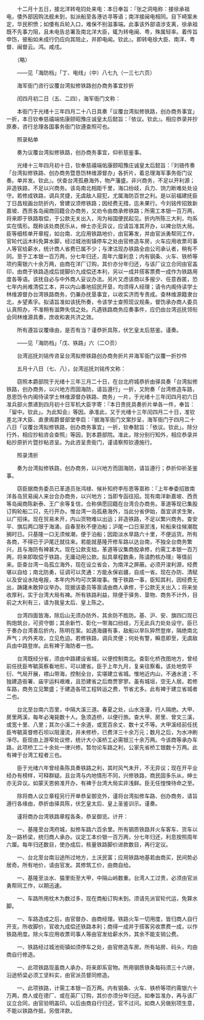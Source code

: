 <!-- { "loadSidebar": true } -->
　　十二月十五日，接北洋转电钧处来电：本日奉旨：『张之洞电称：接徐承祖电，倭外部因购法舰未到，拟派船至各港访寻等语；南洋接闽电相同。目下崎案未定，华民积愤；如倭有兵轮入口，难保不别滋事端。此事该外部语涉支离，徐承祖既不先事力阻，且未电告总署及南北洋大臣，辄为转电闽、粤，殊属轻率。着传旨申饬，彼船如未成行仍应向其阻止，并即电闻。钦此』。即转电徐大臣、南洋、粤督、闽督云。鸿。咸戌。

　　（略）

　　——见「海防档」「丁、电线」（中）八七九（一三七六页）

　　海军衙门咨行议覆台湾拟修铁路创办商务事宜抄折

　　闰四月初二日（五、二四），海军衙门文称：

　　本衙门于光绪十三年四月二十八日具奏「议覆台湾拟修铁路，创办商务事宜」一折，本日钦奉慈禧端佑康颐昭豫庄诚皇太后懿旨：『依议。钦此』。相应恭录并抄原奏，咨行总理各国事务衙门钦遵查照可也。

　　照录粘单

　　奏为议覆台湾拟修铁路，创办商务事宜，仰祈慈鉴事。

　　光绪十三年四月初十日，钦奉慈禧端佑康颐昭豫庄诚皇太后懿旨：『刘铬传奏「台湾拟修铁路、创办商务暨恳饬林维源督办」各折片，着总理海军事务衙门议奏。单并发。钦此』。伏查台湾孤悬海外，物产藩盛。非兴商务，不足以开利源；非造铁路，不足以兴商务。该岛南北相距千里，海口纷歧，兵力、饷力断难处处设守。若修成铁路，调兵灵捷，无虞敌人窥犯，尤属海防百世之利。是以前福建抚臣丁日昌规画台防折内，曾建议须修铁路；因经费无措，迄未果行。今刘铭传招致新嘉坡、西贡各岛闽商回籍合办商务，又劝令由商承修铁路；所需工本银一百万两，将来即于铁路取偿，于公款无关出入，洵为裕国便民起见。折内所陈三大利，均系实在情形。既称该处商民乐从，绅士亦无异议，应请旨准其开办，以裨台防大局。臣等细核单开章程，如台南、北应用铁路地价，由官筹发，并由官派勇帮同工作，官轮代运木料免算水脚，经过城池街镇停车之处由官修造车房，火车应用收票司事人等官给薪水，统计商人省费已属不少；与津沽现办铁路全由公司承认者，稍有不同。至于工本银一百万两，分七年归还，周年六厘利息；内有钢条、火车、铁桥等项约需银六十余万两，由商在洋厂订购，其价亦分年归还，与该厂议立合同由官盖印，由商于铁路造成后提脚价九成偿还本利，另以一成并搭客票费一成作为铁路用度各等语。该抚自必与中外商人妥议办法。另片又虑该商以多报少、任意吞匿，恐七年内尚难清偿工本，并以内山番地招民开垦，均须得人经理；请令内阁侍读学士林维源督办台湾铁路商务，仍兼办抚垦事宜，以收实济而专责成。查林维源籍隶台北，乡望素孚。拟请旨准如该抚所奏，令该学士查照现议规条，督饬承办商人委员认真照办，不准稍有滋弊失信之处。凡遇铁路商务应奏事件，应仍由台湾巡抚领衔会同林维源具奏，庶收和衷共济之效。

　　所有遵旨议覆缘由，是否有当？谨恭折具陈，伏乞皇太后慈鉴。谨奏。

　　——见「海防档」「戊、铁路」六（二○页）

　　台湾巡抚刘铭传咨呈台湾拟修铁路创办商务折片并海军衙门议覆一折抄件

　　五月十八日（七、八），台湾巡抚刘铭传文称：

　　窃照本爵部院于光绪十三年三月二十日，在台北府城恭折由驿具奏「台湾拟修铁路，创办商务，以兴地方而固海防，请旨遵行」一折，又附奏「台湾修造车路，恳恩饬令内阁侍读学士林维源督办铁路、商务」一片，于光绪十三年闰四月初六日准兵部火票递到四月初十日军机大臣字寄：『本日贵抚具奏折片单各一件，奉旨：「留中。钦此」。为此知会』等因。承准此，又于光绪十三年闰四月二十日，准钦差北洋大臣、直隶阁爵督部堂李启：『据海军衙门文案抄呈，海军衙门于四月二十八日「议覆台湾拟修铁路，创办商务事宜」一折，钦奉懿旨：「依议。钦此」。除分行外，相应抄粘咨会查照』等因，到本爵部院。准此，除分别行知外，相应恭录并粘抄原折片暨抄粘咨呈。为此咨呈贵衙门，谨请察照钦遵施行。

　　照录清折

　　奏为台湾拟修铁路，创办商务，以兴地方而固海防，请旨遵行；恭折仰祈圣鉴事。

　　窃臣据商务委员已革道员张鸿禄、候补知府李彤恩等禀称：『上年奉委招致南洋各岛贸易闽人来台合办商务，以兴地方；当即专函往招。现有南洋新嘉坡、西贡等岛闽商陈新泰、王广余等复信，佥称俱愿回籍在台湾合办商务。革道等现已集股订购轮船二只，先行开办。惟台湾一岛孤悬海外，当此分省伊始，亟宜讲求生聚，以广招徕。现在贸易未开，内山货物难以出运；非造铁路，不足以繁兴商务。查安平、旗后两口限于海涌，自春至秋不便泊船；沪尾一口日渐淤浅，轮船来往候潮耽搁时日。只基隆一口无须候潮，便于泊船；因距淡水旱路六十里，不便运货。所有各商，不得已于沪尾迁就往来。若能就基隆开修车路以达台南，不独全台商务繁兴，且与海防有裨甚大。现在公款支绌，革道等议集商股承修，约需工本银一百万两，将来即取偿于铁路，无庸动用公款。拟具章程数条，陈请酌核办理』等情前来。臣查台湾一岛孤立海外，现在设立省会，为南洋之屏蔽。必须开浚利源，经费堪以自给；南北防勇，征调可以灵通：方能永保岩疆，自成一省。现在办防、清赋以及安设水陆电报，本年内外均可次第竣事。惟于铁路一事，臣知其利，因经费无出，踌躇未敢猝议举办。现据该委员等禀请由商人承修，于公款无关出入；将来坐收厚利，实于台湾大局有裨。所有铁路利益，除便于驿务、垦物、商务不计外，目前之大利有三，请为我皇太后、皇上陈之。

　　台湾四面皆海，除后山无须办防外，其余防不胜防。基、沪、安、旗四口现已购炮筑台，可资守御；其余新竹、彰化一带海口纷歧，万无此兵力处处设守。臣已于奏办台湾善后折内，陈明在案。如遇海疆有事，敌船以旱队猝然登岸，隔绝南北声气；内外夹攻，立见危迫。若修铁路，调兵灵便；何处有警，瞬息即至，无虞敌兵由中路登岸。此有裨于海防者一也。

　　台湾既经分省，须由中路建设省城，以便控制南北。查彰化桥孜图地方，曾经前任抚臣岑毓英察看地形，可以建省。臣于上年九月，复亲往察看。该处地势平衍、气局开展，襟山带海，控制全台，实堪建立省城。惟地近内山，不通水道；不独建造衙署、庙宇运料艰难，且恐建省之后商贾寥寥。虽有城垣，空无人居。若修车路，商务立见繁盛；于建造各项工程转运之费，节省尤多。此有裨于建立省城者二也。

　　台北至台南六百里，中隔大溪三道。春夏之处，山水涨漫，行人隔绝。大甲、房里两溪，每年必淹毙数十人。急须造桥，以便行旅。查大甲、房里、曾文三溪，或宽十里、八里；其次小溪二十余道，或宽百余丈、数十丈不等。大甲溪经前任抚臣岑毓英督修石坝以阻漫流，并未修桥，已费洋三十余万元；数月之后，为水冲刷凈尽。臣现由上游窄处议修，统计大小溪桥工必需银三十余万两。今该商等承办车路，此项桥工二十余处一律兴修。暂勿论车路之利，公家先省桥工银数十万两。此有裨于台湾工程者三也。

　　臣于光绪六年曾经条陈具奏铁路之利，其时风气未开，不无异议；现在开平业经办有榜样，可释群疑。且台湾与内地情形不同，兴修铁路，商民固多乐从，绅士亦无异议。如蒙天恩俯准开办，有裨于台湾大局实非浅鲜。臣无任惶悚待命之至。

　　除将商人议立章程另行开单恭呈御览外，谨将台湾拟修车路、创办商务，请旨遵行各缘由，恭折由驿具陈，伏乞皇太后、皇上圣鉴训示。谨奏。

　　谨将商办台湾铁路章程各条，恭呈御览。计开：

　　一、基隆至台湾府城，拟修车路六百余里。所有钢质铁路并火车客车、货车以及一路桥梁，统归商人承办。议定工本价银一百万两，分七年归还，利息按照周年六厘。每年归还数目，使办成后，核量铁路脚价进款数目，再行定议。

　　一、台北至台南沿途所过地方，土沃民富；应用铁路地基若由商买，民间势必居奇。所有地价，请由官发。其修筑工价，由商自给。

　　一、基隆至淡水、猫里街至大甲，中隔山岭数重。台湾人工过贵，必须由官派勇帮同工作，以期迅速。

　　一、车路所用枕木为数过多，现在商船订购未到。须请先派官轮代运，免算水脚。

　　一、车路造成之后，由官督办、由商经理。铁路火车一切用度，皆归商人自行开支。所收脚价，官收九成偿还铁路本利；商得一成并于搭客另收票费一成，以作铁路用度。除火车应用收票司事人等由官发给薪水外，其余不能支销公费。

　　一、铁路经过城池街镇如须停车之处，由官修造车房。所有站房、码头，均由商自行修造。

　　一、此项铁路现虽商人承办，将来即系官物。所用钢质铁条每码须三十六磅，沿途桥梁必须工坚料实，由官派员督同修造。

　　一、此项铁路，计需工本银一百万两。内有钢条、火车、铁桥等项约需银六十万两，商人或在德厂、或在英厂订购，其价亦须分年归还。如奉旨准办，再与该厂议立合同，由官验明盖印。以后由商自行归还，官不过问。如商人另做别项生意，不能以铁路作抵，另借洋款。

